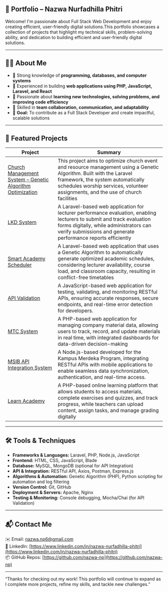 ## 🔐 Portfolio – Nazwa Nurfadhilla Phitri
Welcome! I'm passionate about Full Stack Web Development and enjoy creating efficient, user-friendly digital solutions.This portfolio showcases a collection of projects that highlight my technical skills, problem-solving ability, and dedication to building efficient and user-friendly digital solutions.

--- 
## 👨‍💻 About Me

- 💼 Strong knowledge of **programming, databases, and computer systems**  
- 🧩 Experienced in building **web applications using PHP, JavaScript, Laravel, and React**  
- 🧠 Passionate about **learning new technologies, solving problems, and improving code efficiency**  
- 🤝 Skilled in **team collaboration, communication, and adaptability**  
- 🚀 **Goal:** To contribute as a Full Stack Developer and create impactful, scalable solutions
  
---
## 📁 Featured Projects

| Project | Summary |
|----------|----------|
| [Church Management System – Genetic Algorithm Optimization](https://github.com/nazwa-np/Portofolio/tree/6938d528e9c1847cc851ca35b518436746ba3857/01-church-management) | This project aims to optimize church event and resource management using a Genetic Algorithm. Built with the Laravel framework, the system automatically schedules worship services, volunteer assignments, and the use of church facilities |
| [LKD System]( https://github.com/nazwa-np/Portofolio/tree/c28b1a5e2dfe12e6f75e16efd3ac6b74dc05e759/02-sistem-LKD) | A Laravel-based web application for lecturer performance evaluation, enabling lecturers to submit and track evaluation forms digitally, while administrators can verify submissions and generate performance reports efficiently |
| [Smart Academy Scheduler]( https://github.com/nazwa-np/Portofolio/blob/c28b1a5e2dfe12e6f75e16efd3ac6b74dc05e759/03-smart-academy-scheduler) | A Laravel-based web application that uses a Genetic Algorithm to automatically generate optimized academic schedules, considering lecturer availability, course load, and classroom capacity, resulting in conflict-free timetables |
| [API Validation]( https://github.com/nazwa-np/Portofolio/tree/c28b1a5e2dfe12e6f75e16efd3ac6b74dc05e759/04-API-validation) | A JavaScript-based web application for testing, validating, and monitoring RESTful APIs, ensuring accurate responses, secure endpoints, and real-time error detection for developers. |
| [MTC System]( https://github.com/nazwa-np/Portofolio/tree/c28b1a5e2dfe12e6f75e16efd3ac6b74dc05e759/05-MTC-system) | A PHP-based web application for managing company material data, allowing users to track, record, and update materials in real time, with integrated dashboards for data-driven decision-making |
| [MSIB API Integration System]( https://github.com/nazwa-np/Portofolio/tree/c28b1a5e2dfe12e6f75e16efd3ac6b74dc05e759/06-MSIB-API-developer) | A Node.js-based developed for the Kampus Merdeka Program, integrating RESTful APIs with mobile applications to enable seamless data synchronization, authentication, and real-time access.|
| [Learn Academy]( https://github.com/nazwa-np/Portofolio/tree/c28b1a5e2dfe12e6f75e16efd3ac6b74dc05e759/07-learn-academy) |A PHP-based online learning platform that allows students to access materials, complete exercises and quizzes, and track progress, while teachers can upload content, assign tasks, and manage grading digitally |

---
## 🛠️ Tools & Techniques
- **Frameworks & Languages:** Laravel, PHP, Node.js, JavaScript  
- **Frontend:** HTML, CSS, JavaScript, Blade  
- **Database:** MySQL, MongoDB (optional for API Integration)  
- **API & Integration:** RESTful API, Axios, Postman, Express.js  
- **Algorithms & Automation:** Genetic Algorithm (PHP), Python scripting for automation and log filtering  
- **Version Control:** Git, GitHub  
- **Deployment & Servers:** Apache, Nginx  
- **Testing & Monitoring:** Console debugging, Mocha/Chai (for API Validation)  

---
## 📬 Contact Me

✉️ Email: [nazwa.np6@gmail.com](mailto:nazwa.np6@gmail.com)  
💼 LinkedIn: [https://www.linkedin.com/in/nazwa-nurfadhilla-phitri](https://www.linkedin.com/in/nazwa-nurfadhilla-phitri)  
📦 GitHub Repos: [https://github.com/nazwa-np](https://github.com/nazwa-np)

---
“Thanks for checking out my work! This portfolio will continue to expand as I complete more projects, refine my skills, and tackle new challenges.”


